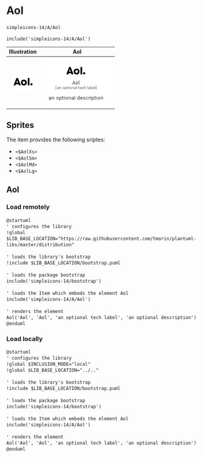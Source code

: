 # Aol


```text
simpleicons-14/A/Aol
```

```text
include('simpleicons-14/A/Aol')
```



| Illustration | Aol |
| :---: | :---: |
| ![illustration for Illustration](../../simpleicons-14/A/Aol.png) | ![illustration for Aol](../../simpleicons-14/A/Aol.Local.png) |



## Sprites
The item provides the following sriptes:

- `<$AolXs>`
- `<$AolSm>`
- `<$AolMd>`
- `<$AolLg>`





## Aol

### Load remotely
```plantuml
@startuml
' configures the library
!global $LIB_BASE_LOCATION="https://raw.githubusercontent.com/tmorin/plantuml-libs/master/distribution"

' loads the library's bootstrap
!include $LIB_BASE_LOCATION/bootstrap.puml

' loads the package bootstrap
include('simpleicons-14/bootstrap')

' loads the Item which embeds the element Aol
include('simpleicons-14/A/Aol')

' renders the element
Aol('Aol', 'Aol', 'an optional tech label', 'an optional description')
@enduml
```

### Load locally
```plantuml
@startuml
' configures the library
!global $INCLUSION_MODE="local"
!global $LIB_BASE_LOCATION="../.."

' loads the library's bootstrap
!include $LIB_BASE_LOCATION/bootstrap.puml

' loads the package bootstrap
include('simpleicons-14/bootstrap')

' loads the Item which embeds the element Aol
include('simpleicons-14/A/Aol')

' renders the element
Aol('Aol', 'Aol', 'an optional tech label', 'an optional description')
@enduml
```

